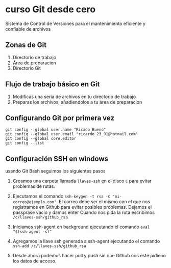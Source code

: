 # curso Git desde cero
Sistema de Control de Versiones para el mantenimiento eficiente y confiable de archivos

## Zonas de Git
1. Directorio de trabajo
2. Área de preparacion
3. Directorio Git

## Flujo de trabajo básico en Git
1. Modificas una seria de archivos en tu directorio de trabajo
2. Preparas los archivos, añadiendolos a tu área de preparacion


## Configurando Git por primera vez
```
git config --global user.name "Ricado Bueno"
git config --global user.email "ricardo_23_91@hotmail.com"
git config --global core.editor
git config --list
```

## Configuración SSH en windows
usando Git Bash seguimos los siguientes pasos

1. Creamos una carpeta llamada `llaves-ssh` en el disco `C` para evitar problemas de rutas.

2. Ejecutamos el comando `ssh-keygen -t rsa -C "mi-correo@ejemplo.com"`.
El correo debe ser el mismo con el que nos registramos en Github para evitar posibles problemas.
Dejamos el passprase vacio y damos enter
Cuando nos pida la ruta escribimos `/c/llaves-ssh/github_rsa`

3. Iniciamos ssh-agent en background ejecutando el comando `eval "$(ssh-agent -s)" `

4. Agregamos la llave ssh generada a ssh-agent ejecutando el comando `ssh-add /c/llaves-ssh/github_rsa`

5. Desde ahora podemos hacer pull y push sin que Github nos este pidieno los datos de acceso.
